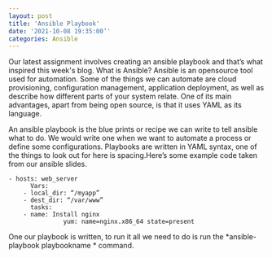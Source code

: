 ```yaml
---
layout: post
title: 'Ansible Playbook'
date: '2021-10-08 19:35:00’'
categories: Ansible
---
```


 Our latest assignment involves creating an ansible playbook and that’s what inspired this week's blog. What is Ansible? Ansible is an opensource tool used for automation. Some of the things we can automate are cloud provisioning, configuration management, application deployment, as well as describe how different parts of your system relate. One of its main advantages, apart from being open source, is that it uses YAML as its language. 
  
An ansible playbook is the blue prints or recipe we can write to tell ansible what to do. We would write one when we want to automate a process or define some configurations. Playbooks are written in YAML syntax, one of the things to look out for here is spacing.Here’s some example code taken from our ansible slides. 

    - hosts: web_server
          Vars:
        - local_dir: “/myapp”
        - dest_dir: “/var/www”
          tasks:
        - name: Install nginx
                   yum: name=nginx.x86_64 state=present

One our playbook is written, to run it all we need to do is run the  *ansible-playbook playbookname * command. 
